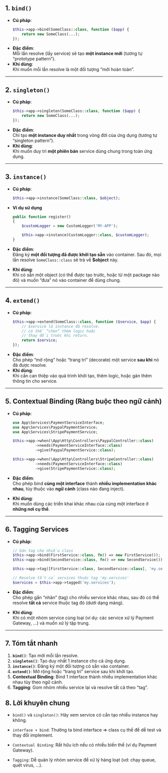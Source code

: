 ## 1. `bind()`

- **Cú pháp**:
  ```php
  $this->app->bind(SomeClass::class, function ($app) {
      return new SomeClass(...);
  });
  ```
- **Đặc điểm**:  
  Mỗi lần resolve (lấy service) sẽ tạo **một instance mới** (tương tự “prototype pattern”).
- **Khi dùng**:  
  Khi muốn mỗi lần resolve là một đối tượng “mới hoàn toàn”.

---

## 2. `singleton()`

- **Cú pháp**:
  ```php
  $this->app->singleton(SomeClass::class, function ($app) {
      return new SomeClass(...);
  });
  ```
- **Đặc điểm**:  
  Chỉ tạo **một instance duy nhất** trong vòng đời của ứng dụng (tương tự “singleton pattern”).
- **Khi dùng**:  
  Khi muốn duy trì **một phiên bản** service dùng chung trong toàn ứng dụng.

---

## 3. `instance()`

- **Cú pháp**:
  ```php
  $this->app->instance(SomeClass::class, $object);
  ```
- **Ví dụ sử dụng**

  ```php
  public function register()
  {
      $customLogger = new CustomLogger('MY-APP');

      $this->app->instance(CustomLogger::class, $customLogger);
  }
  ```

- **Đặc điểm**:  
  Đăng ký **một đối tượng đã được khởi tạo sẵn** vào container. Sau đó, mọi lần resolve `SomeClass::class` sẽ trả về **$object** này.
- **Khi dùng**:  
  Khi có sẵn một object (có thể được tạo trước, hoặc từ một package nào đó) và muốn “đưa” nó vào container để dùng chung.

---

## 4. `extend()`

- **Cú pháp**:
  ```php
  $this->app->extend(SomeClass::class, function ($service, $app) {
      // $service là instance đã resolve.
      // có thể “chèn” thêm logic hoặc
      // thay đổi trước khi return.
      return $service;
  });
  ```
- **Đặc điểm**:  
  Cho phép “mở rộng” hoặc “trang trí” (decorate) một service **sau khi** nó đã được resolve.
- **Khi dùng**:  
  Khi cần can thiệp vào quá trình khởi tạo, thêm logic, hoặc gán thêm thông tin cho service.

---

## 5. Contextual Binding (Ràng buộc theo ngữ cảnh)

- **Cú pháp**:

  ```php
  use App\Services\PaymentServiceInterface;
  use App\Services\PaypalPaymentService;
  use App\Services\StripePaymentService;

  $this->app->when(\App\Http\Controllers\PaypalController::class)
            ->needs(PaymentServiceInterface::class)
            ->give(PaypalPaymentService::class);

  $this->app->when(\App\Http\Controllers\StripeController::class)
            ->needs(PaymentServiceInterface::class)
            ->give(StripePaymentService::class);
  ```

- **Đặc điểm**:  
  Cho phép bind **cùng một interface** thành **nhiều implementation khác nhau**, tùy thuộc vào **ngữ cảnh** (class nào đang inject).
- **Khi dùng**:  
  Khi muốn dùng các triển khai khác nhau của cùng một interface ở **những nơi cụ thể**.

---

## 6. Tagging Services

- **Cú pháp**:

  ```php
  // Gán tag cho nhiều class
  $this->app->bind(FirstService::class, fn() => new FirstService());
  $this->app->bind(SecondService::class, fn() => new SecondService());

  $this->app->tag([FirstService::class, SecondService::class], 'my.services');

  // Resolve tất cả services thuộc tag 'my.services'
  $services = $this->app->tagged('my.services');
  ```

- **Đặc điểm**:  
  Cho phép gắn “nhãn” (tag) cho nhiều service khác nhau, sau đó có thể resolve **tất cả** service thuộc tag đó (dưới dạng mảng).
- **Khi dùng**:  
  Khi có một nhóm service cùng loại (ví dụ: các service xử lý Payment Gateway, …) và muốn xử lý tập trung.

---

## 7. Tóm tắt nhanh

1. **`bind()`**: Tạo mới mỗi lần resolve.
2. **`singleton()`**: Tạo duy nhất 1 instance cho cả ứng dụng.
3. **`instance()`**: Đăng ký một đối tượng có sẵn vào container.
4. **`extend()`**: Mở rộng hoặc “trang trí” service sau khi khởi tạo.
5. **Contextual Binding**: Bind 1 interface thành nhiều implementation khác nhau tùy theo ngữ cảnh.
6. **Tagging**: Gom nhóm nhiều service lại và resolve tất cả theo “tag”.

## 8. Lời khuyên chung

- `bind()` và `singleton()`: Hãy xem service có cần tạo nhiều instance hay không.
- `interface + bind`: Thường ta bind interface => class cụ thể để dễ test và thay đổi implement.

- `Contextual Binding`: Rất hữu ích nếu có nhiều biến thể (ví dụ Payment Gateway).
- `Tagging`: Dễ quản lý nhóm service để xử lý hàng loạt (vd: chạy queue, quét virus, …).
